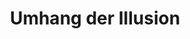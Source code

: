 ---
layout: home
title: Umhang der Illusion
equipment_subtype: Accessoirs
prerequisites:
  - [ 16, Cha ]
armor: 0
abilities:
  - Trickster-Gestalt

---